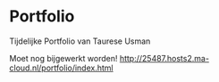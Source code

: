 # Portfolio

 Tijdelijke Portfolio van Taurese Usman 

Moet nog bijgewerkt worden!
http://25487.hosts2.ma-cloud.nl/portfolio/index.html
